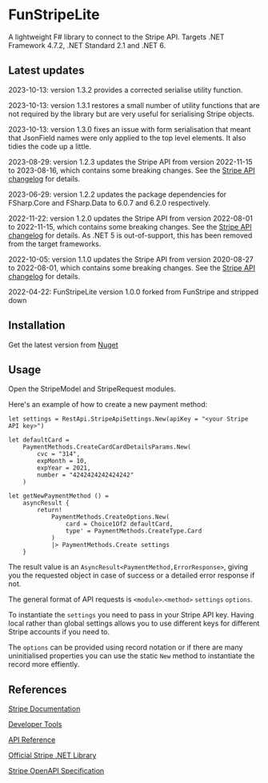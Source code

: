 # FunStripeLite

A lightweight F# library to connect to the Stripe API. Targets .NET Framework 4.7.2, .NET Standard 2.1  and .NET 6.

## Latest updates

2023-10-13: version 1.3.2 provides a corrected serialise utility function.

2023-10-13: version 1.3.1 restores a small number of utility functions that are not required by the library but are very useful for serialising Stripe objects.

2023-10-13: version 1.3.0 fixes an issue with form serialisation that meant that JsonField names were only applied to the top level elements. It also tidies the code up a little.

2023-08-29: version 1.2.3 updates the Stripe API from version 2022-11-15 to 2023-08-16, which contains some breaking changes. See the [Stripe API changelog](https://stripe.com/docs/upgrades#api-changelog) for details.

2023-06-29: version 1.2.2 updates the package dependencies for FSharp.Core and FSharp.Data to 6.0.7 and 6.2.0 respectively.

2022-11-22: version 1.2.0 updates the Stripe API from version 2022-08-01 to 2022-11-15, which contains some breaking changes. See the [Stripe API changelog](https://stripe.com/docs/upgrades#api-changelog) for details. As .NET 5 is out-of-support, this has been removed from the target frameworks.

2022-10-05: version 1.1.0 updates the Stripe API from version 2020-08-27 to 2022-08-01, which contains some breaking changes. See the [Stripe API changelog](https://stripe.com/docs/upgrades#api-changelog) for details.

2022-04-22: FunStripeLite version 1.0.0 forked from FunStripe and stripped down

## Installation

Get the latest version from [Nuget](https://www.nuget.org/packages/FunStripeLite/)

## Usage

Open the StripeModel and StripeRequest modules.

Here's an example of how to create a new payment method:

```F#
let settings = RestApi.StripeApiSettings.New(apiKey = "<your Stripe API key>")

let defaultCard =
    PaymentMethods.CreateCardCardDetailsParams.New(
        cvc = "314",
        expMonth = 10,
        expYear = 2021,
        number = "4242424242424242"
    )

let getNewPaymentMethod () =
    asyncResult {
        return! 
            PaymentMethods.CreateOptions.New(
                card = Choice1Of2 defaultCard,
                type' = PaymentMethods.CreateType.Card
            )
            |> PaymentMethods.Create settings
    }
```

The result value is an `AsyncResult<PaymentMethod,ErrorResponse>`, giving you the requested object in case of success or a detailed error response if not.

The general format of API requests is `<module>`.`<method>` `settings` `options`.

To instantiate the `settings` you need to pass in your Stripe API key. Having local rather than global settings allows you to use different keys for different Stripe accounts if you need to.

The `options` can be provided using record notation or if there are many uninitialised properties you can use the static `New` method to instantiate the record more effiently.

## References

[Stripe Documentation](https://stripe.com/docs)

[Developer Tools](https://stripe.com/docs/development)

[API Reference](https://stripe.com/docs/api)

[Official Stripe .NET Library](https://github.com/stripe/stripe-dotnet)

[Stripe OpenAPI Specification](https://raw.githubusercontent.com/stripe/openapi/master/openapi/spec3.sdk.json)
